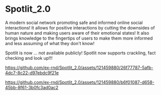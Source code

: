 # Spotlit_2.0
A modern social network promoting safe and informed online social interactions! It allows for positive interactions by cutting the downsides of human nature and making users aware of their emotional states!  It also brings knowledge to the fingertips of users to make them more informed and less assuming of what they don't know!

Spotlit is now ... not available publicly!
Spotlit now supports crackling, fact checking and look up!!!

https://github.com/ex-rnd/Spotlit_2.0/assets/121459880/26f77787-5afb-4dc7-8c22-d97ebdc9f21e



https://github.com/ex-rnd/Spotlit_2.0/assets/121459880/b6f01087-d658-45bb-8f61-3b0fc3ad0ac2

